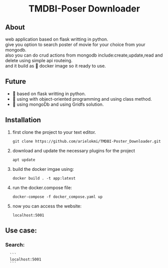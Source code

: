 <div align="center">  
  <h1> TMDBI-Poser Downloader</h1>
</div>


## About 
  web application based on flask writting in python.<br/>
  give you option to search poster of movie for your choice from your mongodb.<br/>
  also you can do crud actions from mongodb include:create,update,read and delete using simple api routeing.<br/>
  and it build as :whale: docker image so it ready to use.<br/> 
 
 ## Future
 * :rocket: based on flask writting in python.
 * :rocket: using with object-oriented programming and using class method.
 * :rocket: using mongoDb and using Gridfs solution.
 
## Installation
   1. first clone the project to your text editor.
      ```
      git clone https://github.com/arielokmi/TMDBI-Poster_Downloader.git
      ```
   2. download and update the necessary plugins for the project
      ```
      apt update
      ```
   3. build the docker imgae using:
      ```
      docker build . -t app:latest
      ```
   4. run the docker.compose file:
   
      ```
      docker-compose -f docker_compose.yaml up
      ```
   5. now you can access the website:
      ```
      localhost:5001
      ```
 ## Use case:
 ###  Search:
      ```
      localhost:5001
      ```
 
